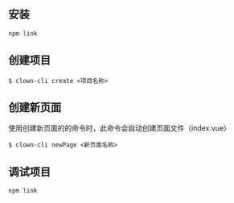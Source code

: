 ## 安装

```shell
npm link
```

## 创建项目

```
$ clown-cli create <项目名称>
```

## 创建新页面

使用创建新页面的的命令时，此命令会自动创建页面文件（index.vue）

```
$ clown-cli newPage <新页面名称>
```

## 调试项目

```shell
npm link
```
